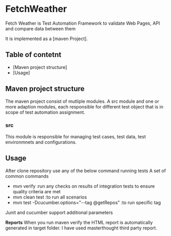 # FetchWeather

Fetch Weather is Test Automation Framework to validate Web Pages, API and compare data between them

It is implemented as a [maven Project].

## Table of contetnt

* [Maven project structure]
* [Usage]

## Maven project structure

The maven project consist of mutliple modules. A src module and one or more adaption modules, each responsible for different test object that is in scope of test automation assignment.

### src
This module is responsible for managing test cases, test data, test environmnets and configurations.

## Usage
After clone repository use any of the below command running tests
A set of common commands
 * mvn verify   :run any checks on results of integration tests to ensure quality criteria are met
 * mvn clean test   :to run all scenarios
 * mvn test -Dcucumber.options="--tag @getRepos"    :to run specific tag 
 
 Junit and cucumber support additional parameters

**Reports**
When you run maven verify the HTML report is automatically generated in target folder. I have used masterthought third party report.
